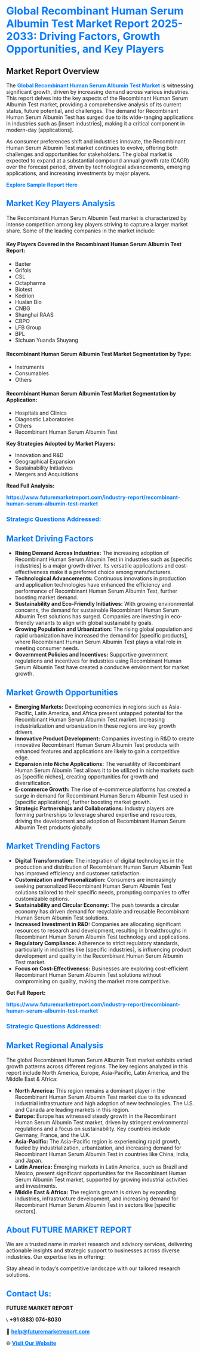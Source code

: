<h1 style="color: #007BFF;">Global Recombinant Human Serum Albumin Test Market Report 2025-2033: Driving Factors, Growth Opportunities, and Key Players</h1>

<section id="overview">
<h2>Market Report Overview</h2>
<p>The <a href="https://www.futuremarketreport.com/industry-report/recombinant-human-serum-albumin-test-market" style="color: #007BFF; text-decoration: none;"><strong>Global Recombinant Human Serum Albumin Test Market</strong></a> is witnessing significant growth, driven by increasing demand across various industries. This report delves into the key aspects of the Recombinant Human Serum Albumin Test market, providing a comprehensive analysis of its current status, future potential, and challenges. The demand for Recombinant Human Serum Albumin Test has surged due to its wide-ranging applications in industries such as [insert industries], making it a critical component in modern-day [applications].</p>
<p>As consumer preferences shift and industries innovate, the Recombinant Human Serum Albumin Test market continues to evolve, offering both challenges and opportunities for stakeholders. The global market is expected to expand at a substantial compound annual growth rate (CAGR) over the forecast period, driven by technological advancements, emerging applications, and increasing investments by major players.</p>
</section>

<section id="overview">
<p><a href="https://www.futuremarketreport.com/request-sample/reportId=127611" style="color: #007BFF; text-decoration: none;"><strong>Explore Sample Report Here</strong></a></p>
</section>

<section id="key-players">
<h2 style="color: #007BFF;">Market Key Players Analysis</h2>
<p>The Recombinant Human Serum Albumin Test market is characterized by intense competition among key players striving to capture a larger market share. Some of the leading companies in the market include:</p>
<h4>Key Players Covered in the Recombinant Human Serum Albumin Test Report:</h4>
<ul><li>Baxter</li><li>Grifols</li><li>CSL</li><li>Octapharma</li><li>Biotest</li><li>Kedrion</li><li>Hualan Bio</li><li>CNBG</li><li>Shanghai RAAS</li><li>CBPO</li><li>LFB Group</li><li>BPL</li><li>Sichuan Yuanda Shuyang</li></ul>
<h4>Recombinant Human Serum Albumin Test Market Segmentation by Type:</h4>
<ul><li>Instruments</li><li>Consumables</li><li>Others</li></ul>

<h4>Recombinant Human Serum Albumin Test Market Segmentation by Application:</h4>
<ul><li>Hospitals and Clinics</li><li>Diagnostic Laboratories</li><li>Others</li><li>Recombinant Human Serum Albumin Test</li></ul>
<p><strong>Key Strategies Adopted by Market Players:</strong></p>
<ul>
<li>Innovation and R&D</li>
<li>Geographical Expansion</li>
<li>Sustainability Initiatives</li>
<li>Mergers and Acquisitions</li>
</ul>
</section>

<section>
<p><strong>Read Full Analysis: </strong></p><a href="https://www.futuremarketreport.com/industry-report/recombinant-human-serum-albumin-test-market" style="color: #007BFF; text-decoration: none;"><strong>https://www.futuremarketreport.com/industry-report/recombinant-human-serum-albumin-test-market</strong></a>
<h3 style="color: #007BFF;">Strategic Questions Addressed:</h3>
</section>

<section id="driving-factors">
<h2 style="color: #007BFF;">Market Driving Factors</h2>
<ul>
<li><strong>Rising Demand Across Industries:</strong> The increasing adoption of Recombinant Human Serum Albumin Test in industries such as [specific industries] is a major growth driver. Its versatile applications and cost-effectiveness make it a preferred choice among manufacturers.</li>
<li><strong>Technological Advancements:</strong> Continuous innovations in production and application technologies have enhanced the efficiency and performance of Recombinant Human Serum Albumin Test, further boosting market demand.</li>
<li><strong>Sustainability and Eco-Friendly Initiatives:</strong> With growing environmental concerns, the demand for sustainable Recombinant Human Serum Albumin Test solutions has surged. Companies are investing in eco-friendly variants to align with global sustainability goals.</li>
<li><strong>Growing Population and Urbanization:</strong> The rising global population and rapid urbanization have increased the demand for [specific products], where Recombinant Human Serum Albumin Test plays a vital role in meeting consumer needs.</li>
<li><strong>Government Policies and Incentives:</strong> Supportive government regulations and incentives for industries using Recombinant Human Serum Albumin Test have created a conducive environment for market growth.</li>
</ul>
</section>

<section id="growth-opportunities">
<h2 style="color: #007BFF;">Market Growth Opportunities</h2>
<ul>
<li><strong>Emerging Markets:</strong> Developing economies in regions such as Asia-Pacific, Latin America, and Africa present untapped potential for the Recombinant Human Serum Albumin Test market. Increasing industrialization and urbanization in these regions are key growth drivers.</li>
<li><strong>Innovative Product Development:</strong> Companies investing in R&D to create innovative Recombinant Human Serum Albumin Test products with enhanced features and applications are likely to gain a competitive edge.</li>
<li><strong>Expansion into Niche Applications:</strong> The versatility of Recombinant Human Serum Albumin Test allows it to be utilized in niche markets such as [specific niches], creating opportunities for growth and diversification.</li>
<li><strong>E-commerce Growth:</strong> The rise of e-commerce platforms has created a surge in demand for Recombinant Human Serum Albumin Test used in [specific applications], further boosting market growth.</li>
<li><strong>Strategic Partnerships and Collaborations:</strong> Industry players are forming partnerships to leverage shared expertise and resources, driving the development and adoption of Recombinant Human Serum Albumin Test products globally.</li>
</ul>
</section>

<section id="trending-factors">
<h2 style="color: #007BFF;">Market Trending Factors</h2>
<ul>
<li><strong>Digital Transformation:</strong> The integration of digital technologies in the production and distribution of Recombinant Human Serum Albumin Test has improved efficiency and customer satisfaction.</li>
<li><strong>Customization and Personalization:</strong> Consumers are increasingly seeking personalized Recombinant Human Serum Albumin Test solutions tailored to their specific needs, prompting companies to offer customizable options.</li>
<li><strong>Sustainability and Circular Economy:</strong> The push towards a circular economy has driven demand for recyclable and reusable Recombinant Human Serum Albumin Test solutions.</li>
<li><strong>Increased Investment in R&D:</strong> Companies are allocating significant resources to research and development, resulting in breakthroughs in Recombinant Human Serum Albumin Test technology and applications.</li>
<li><strong>Regulatory Compliance:</strong> Adherence to strict regulatory standards, particularly in industries like [specific industries], is influencing product development and quality in the Recombinant Human Serum Albumin Test market.</li>
<li><strong>Focus on Cost-Effectiveness:</strong> Businesses are exploring cost-efficient Recombinant Human Serum Albumin Test solutions without compromising on quality, making the market more competitive.</li>
</ul>
</section>

<section>
<p><strong>Get Full Report: </strong></p><a href="https://www.futuremarketreport.com/industry-report/recombinant-human-serum-albumin-test-market" style="color: #007BFF; text-decoration: none;"><strong>https://www.futuremarketreport.com/industry-report/recombinant-human-serum-albumin-test-market</strong></a>
<h3 style="color: #007BFF;">Strategic Questions Addressed:</h3>
</section>


<section id="regional-analysis">
<h2 style="color: #007BFF;">Market Regional Analysis</h2>
<p>The global Recombinant Human Serum Albumin Test market exhibits varied growth patterns across different regions. The key regions analyzed in this report include North America, Europe, Asia-Pacific, Latin America, and the Middle East & Africa:</p>
<ul>
<li><strong>North America:</strong> This region remains a dominant player in the Recombinant Human Serum Albumin Test market due to its advanced industrial infrastructure and high adoption of new technologies. The U.S. and Canada are leading markets in this region.</li>
<li><strong>Europe:</strong> Europe has witnessed steady growth in the Recombinant Human Serum Albumin Test market, driven by stringent environmental regulations and a focus on sustainability. Key countries include Germany, France, and the U.K.</li>
<li><strong>Asia-Pacific:</strong> The Asia-Pacific region is experiencing rapid growth, fueled by industrialization, urbanization, and increasing demand for Recombinant Human Serum Albumin Test in countries like China, India, and Japan.</li>
<li><strong>Latin America:</strong> Emerging markets in Latin America, such as Brazil and Mexico, present significant opportunities for the Recombinant Human Serum Albumin Test market, supported by growing industrial activities and investments.</li>
<li><strong>Middle East & Africa:</strong> The region’s growth is driven by expanding industries, infrastructure development, and increasing demand for Recombinant Human Serum Albumin Test in sectors like [specific sectors].</li>
</ul>
</section>

<footer>
<h2 style="color: #007BFF;">About FUTURE MARKET REPORT</h2>
<p>We are a trusted name in market research and advisory services, delivering actionable insights and strategic support to businesses across diverse industries. Our expertise lies in offering:</p>

<p>Stay ahead in today’s competitive landscape with our tailored research solutions.</p>

<h2 style="color: #007BFF;">Contact Us:</h2>
<p><strong>FUTURE MARKET REPORT</strong></p>
<p>📞 <strong>+91 (883) 074-8030</strong></p>
<p>📧 <strong><a href="mailto:help@futuremarketreport.com" style="color: #007BFF;">help@futuremarketreport.com</a></strong></p>
<p>🌐 <strong><a href="https://www.futuremarketreport.com/" style="color: #007BFF;">Visit Our Website</a></strong></p>
</footer>